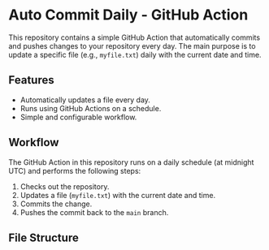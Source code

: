# Auto Commit Daily - GitHub Action

This repository contains a simple GitHub Action that automatically commits and pushes changes to your repository every day. The main purpose is to update a specific file (e.g., `myfile.txt`) daily with the current date and time.

## Features

- Automatically updates a file every day.
- Runs using GitHub Actions on a schedule.
- Simple and configurable workflow.

## Workflow

The GitHub Action in this repository runs on a daily schedule (at midnight UTC) and performs the following steps:

1. Checks out the repository.
2. Updates a file (`myfile.txt`) with the current date and time.
3. Commits the change.
4. Pushes the commit back to the `main` branch.

## File Structure

